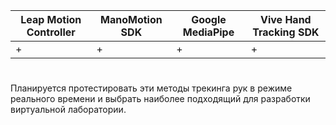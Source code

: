 | Leap Motion Controller | ManoMotion SDK | Google MediaPipe | Vive Hand Tracking SDK |
| - | - | - | - |
| + | + | + | + |
#
Планируется протестировать эти методы трекинга рук в режиме реального времени и выбрать наиболее подходящий для разработки виртуальной лаборатории.
